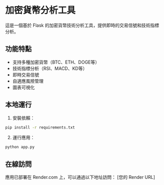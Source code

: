 # 加密貨幣分析工具

這是一個基於 Flask 的加密貨幣技術分析工具，提供即時的交易信號和技術指標分析。

## 功能特點

- 支持多種加密貨幣（BTC、ETH、DOGE等）
- 技術指標分析（RSI、MACD、KD等）
- 即時交易信號
- 自適應風險管理
- 圖表可視化

## 本地運行

1. 安裝依賴：
```bash
pip install -r requirements.txt
```

2. 運行應用：
```bash
python app.py
```

## 在線訪問

應用已部署在 Render.com 上，可以通過以下地址訪問：
[您的 Render URL] 
